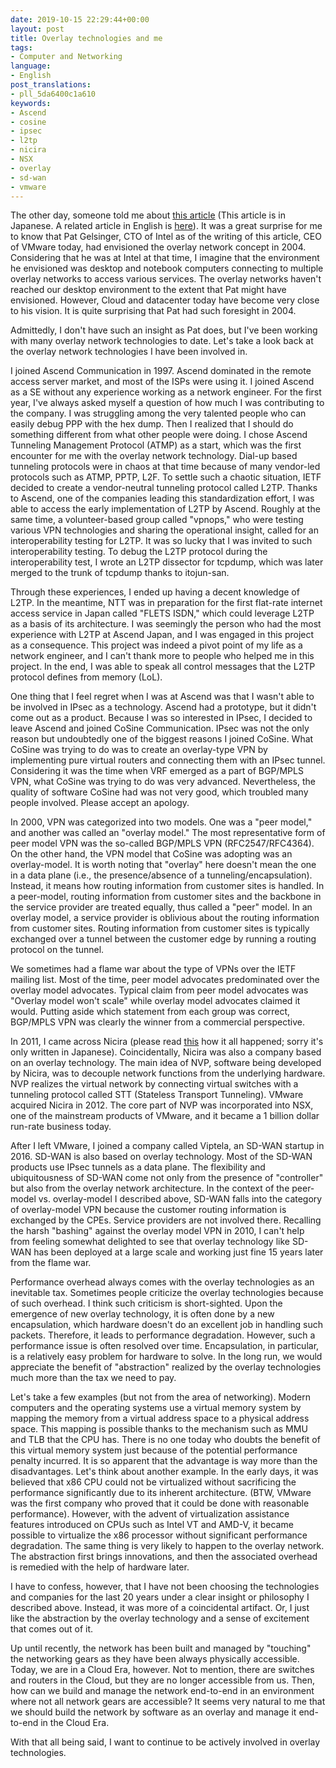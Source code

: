 ```yaml
---
date: 2019-10-15 22:29:44+00:00
layout: post
title: Overlay technologies and me
tags:
- Computer and Networking
language:
- English
post_translations:
- pll_5da6400c1a610
keywords:
- Ascend
- cosine
- ipsec
- l2tp
- nicira
- NSX
- overlay
- sd-wan
- vmware
---
```


The other day, someone told me about [this article](https://pc.watch.impress.co.jp/docs/2004/0917/config018.htm) (This article is in Japanese. A related article in English is [here](https://www.theregister.co.uk/2004/09/09/retro_net/)). It was a great surprise for me to know that Pat Gelsinger, CTO of Intel as of the writing of this article, CEO of VMware today, had envisioned the overlay network concept in 2004. Considering that he was at Intel at that time, I imagine that the environment he envisioned was desktop and notebook computers connecting to multiple overlay networks to access various services. The overlay networks haven't reached our desktop environment to the extent that Pat might have envisioned. However, Cloud and datacenter today have become very close to his vision. It is quite surprising that Pat had such foresight in 2004.

Admittedly, I don't have such an insight as Pat does, but I've been working with many overlay network technologies to date. Let's take a look back at the overlay network technologies I have been involved in.

I joined Ascend Communication in 1997. Ascend dominated in the remote access server market, and most of the ISPs were using it. I joined Ascend as a SE without any experience working as a network engineer. For the first year, I've always asked myself a question of how much I was contributing to the company. I was struggling among the very talented people who can easily debug PPP with the hex dump. Then I realized that I should do something different from what other people were doing. I chose Ascend Tunneling Management Protocol (ATMP) as a start, which was the first encounter for me with the overlay network technology. Dial-up based tunneling protocols were in chaos at that time because of many vendor-led protocols such as ATMP, PPTP, L2F. To settle such a chaotic situation, IETF decided to create a vendor-neutral tunneling protocol called L2TP. Thanks to Ascend, one of the companies leading this standardization effort, I was able to access the early implementation of L2TP by Ascend. Roughly at the same time, a volunteer-based group called "vpnops," who were testing various VPN technologies and sharing the operational insight, called for an interoperability testing for L2TP. It was so lucky that I was invited to such interoperability testing. To debug the L2TP protocol during the interoperability test, I wrote an L2TP dissector for tcpdump, which was later merged to the trunk of tcpdump thanks to itojun-san.

Through these experiences, I ended up having a decent knowledge of L2TP. In the meantime, NTT was in preparation for the first flat-rate internet access service in Japan called "FLETS ISDN," which could leverage L2TP as a basis of its architecture. I was seemingly the person who had the most experience with L2TP at Ascend Japan, and I was engaged in this project as a consequence. This project was indeed a pivot point of my life as a network engineer, and I can't thank more to people who helped me in this project. In the end, I was able to speak all control messages that the L2TP protocol defines from memory (LoL).

One thing that I feel regret when I was at Ascend was that I wasn't able to be involved in IPsec as a technology. Ascend had a prototype, but it didn't come out as a product. Because I was so interested in IPsec, I decided to leave Ascend and joined CoSine Communication. IPsec was not the only reason but undoubtedly one of the biggest reasons I joined CoSine. What CoSine was trying to do was to create an overlay-type VPN by implementing pure virtual routers and connecting them with an IPsec tunnel. Considering it was the time when VRF emerged as a part of BGP/MPLS VPN, what CoSine was trying to do was very advanced. Nevertheless, the quality of software CoSine had was not very good, which troubled many people involved. Please accept an apology.

In 2000, VPN was categorized into two models. One was a "peer model," and another was called an "overlay model." The most representative form of peer model VPN was the so-called BGP/MPLS VPN (RFC2547/RFC4364). On the other hand, the VPN model that CoSine was adopting was an overlay-model. It is worth noting that "overlay" here doesn't mean the one in a data plane (i.e., the presence/absence of a tunneling/encapsulation). Instead, it means how routing information from customer sites is handled. In a peer-model, routing information from customer sites and the backbone in the service provider are treated equally, thus called a "peer" model. In an overlay model, a service provider is oblivious about the routing information from customer sites. Routing information from customer sites is typically exchanged over a tunnel between the customer edge by running a routing protocol on the tunnel.

We sometimes had a flame war about the type of VPNs over the IETF mailing list. Most of the time, peer model advocates predominated over the overlay model advocates. Typical claim from peer model advocates was "Overlay model won't scale" while overlay model advocates claimed it would. Putting aside which statement from each group was correct, BGP/MPLS VPN was clearly the winner from a commercial perspective.

In 2011, I came across Nicira (please read [this](https://blog.shin.do/2014/03/%e7%a7%81%e3%81%8cnicira%e3%81%ab%e5%85%a5%e3%81%a3%e3%81%9f%e3%82%8f%e3%81%91) how it all happened; sorry it's only written in Japanese). Coincidentally, Nicira was also a company based on an overlay technology. The main idea of NVP, software being developed by Nicira, was to decouple network functions from the underlying hardware. NVP realizes the virtual network by connecting virtual switches with a tunneling protocol called STT (Stateless Transport Tunneling). VMware acquired Nicira in 2012. The core part of NVP was incorporated into NSX, one of the mainstream products of VMware, and it became a 1 billion dollar run-rate business today.

After I left VMware, I joined a company called Viptela, an SD-WAN startup in 2016. SD-WAN is also based on overlay technology. Most of the SD-WAN products use IPsec tunnels as a data plane. The flexibility and ubiquitousness of SD-WAN come not only from the presence of "controller" but also from the overlay network architecture. In the context of the peer-model vs. overlay-model I described above, SD-WAN falls into the category of overlay-model VPN because the customer routing information is exchanged by the CPEs. Service providers are not involved there. Recalling the harsh "bashing" against the overlay model VPN in 2010, I can't help from feeling somewhat delighted to see that overlay technology like SD-WAN has been deployed at a large scale and working just fine 15 years later from the flame war.

Performance overhead always comes with the overlay technologies as an inevitable tax. Sometimes people criticize the overlay technologies because of such overhead. I think such criticism is short-sighted. Upon the emergence of new overlay technology, it is often done by a new encapsulation, which hardware doesn't do an excellent job in handling such packets. Therefore, it leads to performance degradation. However, such a performance issue is often resolved over time. Encapsulation, in particular, is a relatively easy problem for hardware to solve. In the long run, we would appreciate the benefit of "abstraction" realized by the overlay technologies much more than the tax we need to pay.

Let's take a few examples (but not from the area of networking). Modern computers and the operating systems use a virtual memory system by mapping the memory from a virtual address space to a physical address space. This mapping is possible thanks to the mechanism such as MMU and TLB that the CPU has. There is no one today who doubts the benefit of this virtual memory system just because of the potential performance penalty incurred. It is so apparent that the advantage is way more than the disadvantages. Let's think about another example. In the early days, it was believed that x86 CPU could not be virtualized without sacrificing the performance significantly due to its inherent architecture. (BTW, VMware was the first company who proved that it could be done with reasonable performance). However, with the advent of virtualization assistance features introduced on CPUs such as Intel VT and AMD-V, it became possible to virtualize the x86 processor without significant performance degradation. The same thing is very likely to happen to the overlay network. The abstraction first brings innovations, and then the associated overhead is remedied with the help of hardware later.

I have to confess, however, that I have not been choosing the technologies and companies for the last 20 years under a clear insight or philosophy I described above. Instead, it was more of a coincidental artifact. Or, I just like the abstraction by the overlay technology and a sense of excitement that comes out of it.

Up until recently, the network has been built and managed by "touching" the networking gears as they have been always physically accessible. Today, we are in a Cloud Era, however. Not to mention, there are switches and routers in the Cloud, but they are no longer accessible from us. Then, how can we build and manage the network end-to-end in an environment where not all network gears are accessible? It seems very natural to me that we should build the network by software as an overlay and manage it end-to-end in the Cloud Era.

With that all being said, I want to continue to be actively involved in overlay technologies.
